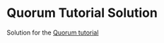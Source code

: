 # Quorum Tutorial Solution

Solution for the [Quorum tutorial](https://www.trufflesuite.com/tutorials/building-dapps-for-quorum-private-enterprise-blockchains)
